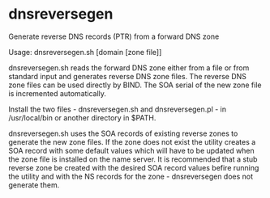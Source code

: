 # dnsreversegen

Generate reverse DNS records (PTR) from  a forward DNS zone

Usage:
  dnsreversegen.sh [domain [zone file]]
  
dnsreversegen.sh reads the forward DNS zone either from a file or from standard input and generates reverse DNS zone files. The reverse DNS zone files can be used directly by BIND. The SOA serial of the new zone file is incremented automatically.

Install the two files - dnsreversegen.sh and dnsreversegen.pl - in /usr/local/bin or another directory in $PATH.

dnsreversegen.sh uses the SOA records of existing reverse zones to generate the new zone files. If the zone does not exist the utility creates a SOA record with some default values which will have to be updated when the zone file is installed on the name server. It is recommended that a stub reverse zone be created with the desired SOA record values befire running the utility and with the NS records for the zone - dnsreversegen does not generate them.
